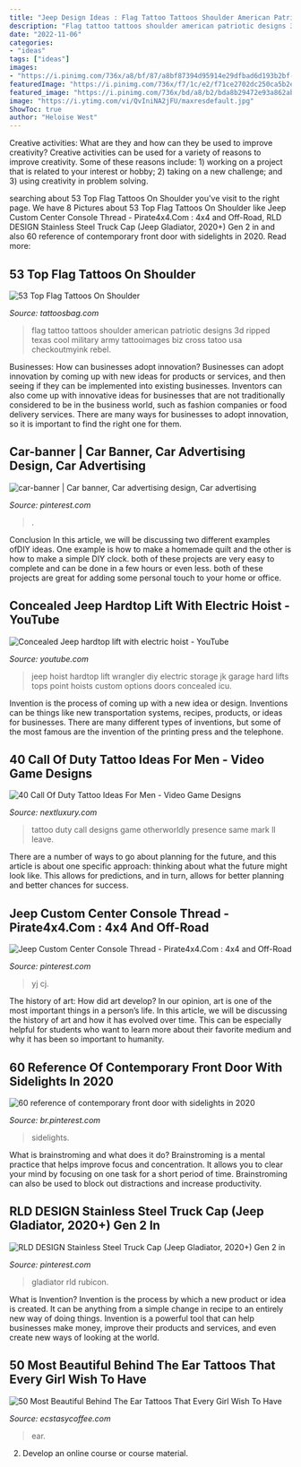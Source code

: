 ```yaml
---
title: "Jeep Design Ideas : Flag Tattoo Tattoos Shoulder American Patriotic Designs 3d Ripped Texas Cool Military Army Tattooimages Biz Cross Tatoo Usa Checkoutmyink Rebel"
description: "Flag tattoo tattoos shoulder american patriotic designs 3d ripped texas cool military army tattooimages biz cross tatoo usa checkoutmyink rebel"
date: "2022-11-06"
categories:
- "ideas"
tags: ["ideas"]
images:
- "https://i.pinimg.com/736x/a8/bf/87/a8bf87394d95914e29dfbad6d193b2bf--custom-center-console-forum-jeep.jpg"
featuredImage: "https://i.pinimg.com/736x/f7/1c/e2/f71ce2702dc250ca5b2e954a461de604.jpg"
featured_image: "https://i.pinimg.com/736x/bd/a8/b2/bda8b29472e93a862abd77306642f3ba.jpg"
image: "https://i.ytimg.com/vi/QvIniNA2jFU/maxresdefault.jpg"
ShowToc: true
author: "Heloise West"
---
```



Creative activities: What are they and how can they be used to improve creativity?
Creative activities can be used for a variety of reasons to improve creativity. Some of these reasons include: 1) working on a project that is related to your interest or hobby; 2) taking on a new challenge; and 3) using creativity in problem solving.

	

		
searching about 53 Top Flag Tattoos On Shoulder you've visit to the right page. We have 8 Pictures about 53 Top Flag Tattoos On Shoulder like Jeep Custom Center Console Thread - Pirate4x4.Com : 4x4 and Off-Road, RLD DESIGN Stainless Steel Truck Cap (Jeep Gladiator, 2020+) Gen 2 in and also 60 reference of contemporary front door with sidelights in 2020. Read more:
		
    
## 53 Top Flag Tattoos On Shoulder

<img loading=lazy src="http://www.tattoosbag.com/wp-content/uploads/2016/08/American-Flag-Tattoo-On-Shoulder-58-TB1028.jpg" onerror="this.onerror=null;this.src='https://tse2.mm.bing.net/th?id=OIP.kXkWbX4zADpE3n6RMl0xXAHaLE&amp;pid=15.1';" alt="53 Top Flag Tattoos On Shoulder">

_Source: tattoosbag.com_

>flag tattoo tattoos shoulder american patriotic designs 3d ripped texas cool military army tattooimages biz cross tatoo usa checkoutmyink rebel. 

	

Businesses: How can businesses adopt innovation?
Businesses can adopt innovation by coming up with new ideas for products or services, and then seeing if they can be implemented into existing businesses. Inventors can also come up with innovative ideas for businesses that are not traditionally considered to be in the business world, such as fashion companies or food delivery services. There are many ways for businesses to adopt innovation, so it is important to find the right one for them.

    
## Car-banner | Car Banner, Car Advertising Design, Car Advertising

<img loading=lazy src="https://i.pinimg.com/736x/f7/1c/e2/f71ce2702dc250ca5b2e954a461de604.jpg" onerror="this.onerror=null;this.src='https://tse2.mm.bing.net/th?id=OIP.XaLFlppdq0s06DP3HpyGIwHaFA&amp;pid=15.1';" alt="car-banner | Car banner, Car advertising design, Car advertising">

_Source: pinterest.com_

>. 

	

Conclusion
In this article, we will be discussing two different examples ofDIY ideas. One example is how to make a homemade quilt and the other is how to make a simple DIY clock. both of these projects are very easy to complete and can be done in a few hours or even less. both of these projects are great for adding some personal touch to your home or office.

    
## Concealed Jeep Hardtop Lift With Electric Hoist - YouTube

<img loading=lazy src="https://i.ytimg.com/vi/QvIniNA2jFU/maxresdefault.jpg" onerror="this.onerror=null;this.src='https://tse2.mm.bing.net/th?id=OIP.J-gN1s7aK-sYto73hwiGKAHaEK&amp;pid=15.1';" alt="Concealed Jeep hardtop lift with electric hoist - YouTube">

_Source: youtube.com_

>jeep hoist hardtop lift wrangler diy electric storage jk garage hard lifts tops point hoists custom options doors concealed icu. 

	

Invention is the process of coming up with a new idea or design. Inventions can be things like new transportation systems, recipes, products, or ideas for businesses. There are many different types of inventions, but some of the most famous are the invention of the printing press and the telephone.

    
## 40 Call Of Duty Tattoo Ideas For Men - Video Game Designs

<img loading=lazy src="http://nextluxury.com/wp-content/uploads/guys-call-of-duty-tattoo-design-ideas-upper-chest-3d.jpg" onerror="this.onerror=null;this.src='https://tse2.mm.bing.net/th?id=OIP.P5R6Xipz9g2umaC20yKECAHaF0&amp;pid=15.1';" alt="40 Call Of Duty Tattoo Ideas For Men - Video Game Designs">

_Source: nextluxury.com_

>tattoo duty call designs game otherworldly presence same mark ll leave. 

	

There are a number of ways to go about planning for the future, and this article is about one specific approach: thinking about what the future might look like. This allows for predictions, and in turn, allows for better planning and better chances for success.

    
## Jeep Custom Center Console Thread - Pirate4x4.Com : 4x4 And Off-Road

<img loading=lazy src="https://i.pinimg.com/736x/a8/bf/87/a8bf87394d95914e29dfbad6d193b2bf--custom-center-console-forum-jeep.jpg" onerror="this.onerror=null;this.src='https://tse2.mm.bing.net/th?id=OIP.muUHz3K9C5-ZU9rG6n5tuwHaFj&amp;pid=15.1';" alt="Jeep Custom Center Console Thread - Pirate4x4.Com : 4x4 and Off-Road">

_Source: pinterest.com_

>yj cj. 

	

The history of art: How did art develop?
In our opinion, art is one of the most important things in a person’s life. In this article, we will be discussing the history of art and how it has evolved over time. This can be especially helpful for students who want to learn more about their favorite medium and why it has been so important to humanity.

    
## 60 Reference Of Contemporary Front Door With Sidelights In 2020

<img loading=lazy src="https://i.pinimg.com/736x/a1/1b/bd/a11bbd0367d25bdd413f7fde94b17214.jpg" onerror="this.onerror=null;this.src='https://tse4.mm.bing.net/th?id=OIP.pjebhI7FLpYaSbdmcejtrwHaJt&amp;pid=15.1';" alt="60 reference of contemporary front door with sidelights in 2020">

_Source: br.pinterest.com_

>sidelights. 

	

What is brainstroming and what does it do?
Brainstroming is a mental practice that helps improve focus and concentration. It allows you to clear your mind by focusing on one task for a short period of time. Brainstroming can also be used to block out distractions and increase productivity.

    
## RLD DESIGN Stainless Steel Truck Cap (Jeep Gladiator, 2020+) Gen 2 In

<img loading=lazy src="https://i.pinimg.com/736x/bd/a8/b2/bda8b29472e93a862abd77306642f3ba.jpg" onerror="this.onerror=null;this.src='https://tse4.mm.bing.net/th?id=OIP.OUL5kHVAitoV1dicLY-UiAHaFj&amp;pid=15.1';" alt="RLD DESIGN Stainless Steel Truck Cap (Jeep Gladiator, 2020+) Gen 2 in">

_Source: pinterest.com_

>gladiator rld rubicon. 

	

What is Invention?
Invention is the process by which a new product or idea is created. It can be anything from a simple change in recipe to an entirely new way of doing things. Invention is a powerful tool that can help businesses make money, improve their products and services, and even create new ways of looking at the world.

    
## 50 Most Beautiful Behind The Ear Tattoos That Every Girl Wish To Have

<img loading=lazy src="https://www.ecstasycoffee.com/wp-content/uploads/2016/08/Small-Hamsa-Tattoo-Behind-The-Ear.jpg" onerror="this.onerror=null;this.src='https://tse3.mm.bing.net/th?id=OIP.XlAjJe1f9BVxH_ykMdY5KAHaLD&amp;pid=15.1';" alt="50 Most Beautiful Behind The Ear Tattoos That Every Girl Wish To Have">

_Source: ecstasycoffee.com_

>ear. 

	

2. Develop an online course or course material.

